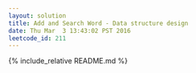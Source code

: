 ```yaml
---
layout: solution
title: Add and Search Word - Data structure design
date: Thu Mar  3 13:43:02 PST 2016
leetcode_id: 211
---
```

{% include_relative README.md %}
